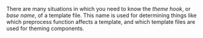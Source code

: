 There are many situations in which you need to know the _theme hook_, or _base name_, of a template file. This name is used for determining things like which preprocess function affects a template, and which template files are used for theming components.

